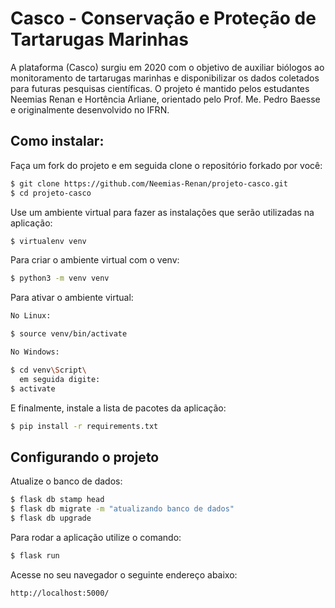 # Casco - Conservação e Proteção de Tartarugas Marinhas

A plataforma (Casco) surgiu em 2020 com o objetivo de auxiliar biólogos ao monitoramento de tartarugas marinhas e disponibilizar os dados coletados para futuras pesquisas científicas. O projeto é mantido pelos estudantes Neemias Renan e Hortência Arliane, orientado pelo Prof. Me. Pedro Baesse e originalmente desenvolvido no IFRN.

## Como instalar:

Faça um fork do projeto e em seguida clone o repositório forkado por você:

```sh
$ git clone https://github.com/Neemias-Renan/projeto-casco.git
$ cd projeto-casco
```
Use um ambiente virtual para fazer as instalações que serão utilizadas na aplicação:

```sh
$ virtualenv venv
```

Para criar o ambiente virtual com o venv:

```sh
$ python3 -m venv venv
```

Para ativar o ambiente virtual:

```sh
No Linux:

$ source venv/bin/activate      

No Windows:

$ cd venv\Script\  
  em seguida digite: 
$ activate
```

E finalmente, instale a lista de pacotes da aplicação:

```sh
$ pip install -r requirements.txt
```
## Configurando o projeto

Atualize o banco de dados:

```sh
$ flask db stamp head
$ flask db migrate -m "atualizando banco de dados"
$ flask db upgrade
```

Para rodar a aplicação utilize o comando:

```sh
$ flask run
```

Acesse no seu navegador o seguinte endereço abaixo:

```sh
http://localhost:5000/
```
